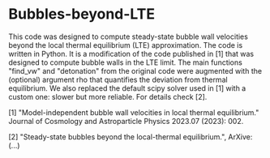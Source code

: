 # Bubbles-beyond-LTE
This code was designed to compute steady-state bubble wall velocities beyond the local thermal equilibrium (LTE) approximation.
The code is written in Python. It is a modification of the code published in [1] that was designed to compute bubble walls in the LTE limit.
The main functions "find_vw" and "detonation" from the original code were augmented with the (optional) argument rho that quantifies the deviation from thermal equilibrium.
We also replaced the default scipy solver used in [1] with a custom one: slower but more reliable. For details check [2].

[1] "Model-independent bubble wall velocities in local thermal equilibrium." Journal of Cosmology and Astroparticle Physics 2023.07 (2023): 002.

[2] "Steady-state bubbles beyond the local-thermal equilibrium.", ArXive: (...)
